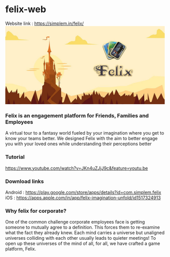# felix-web
Website link : https://simplem.in/felix/
![alt_text](https://github.com/goyalavishi/felix-web/blob/master/images/unnamed.jpg)

### Felix is an engagement platform for Friends, Families and Employees
A virtual tour to a fantasy world fueled by your imagination where you get to know your teams better.
We designed Felix with the aim to better engage you with your loved ones while understanding their perceptions better

### Tutorial
https://www.youtube.com/watch?v=JKn4uZJjJ9c&feature=youtu.be

### Download links
Android : https://play.google.com/store/apps/details?id=com.simplem.felix </br>
iOS     : https://apps.apple.com/in/app/felix-imagination-unfold/id1517324913

### Why felix for corporate?
One of the common challenge corporate employees face is getting someone to mutually agree to a definition. This forces them to re-examine what the fact they already knew. Each mind carries a universe but unaligned universes colliding with each other usually leads to quieter meetings! To open up these universes of the mind of all, for all, we have crafted a game platform, Felix.
